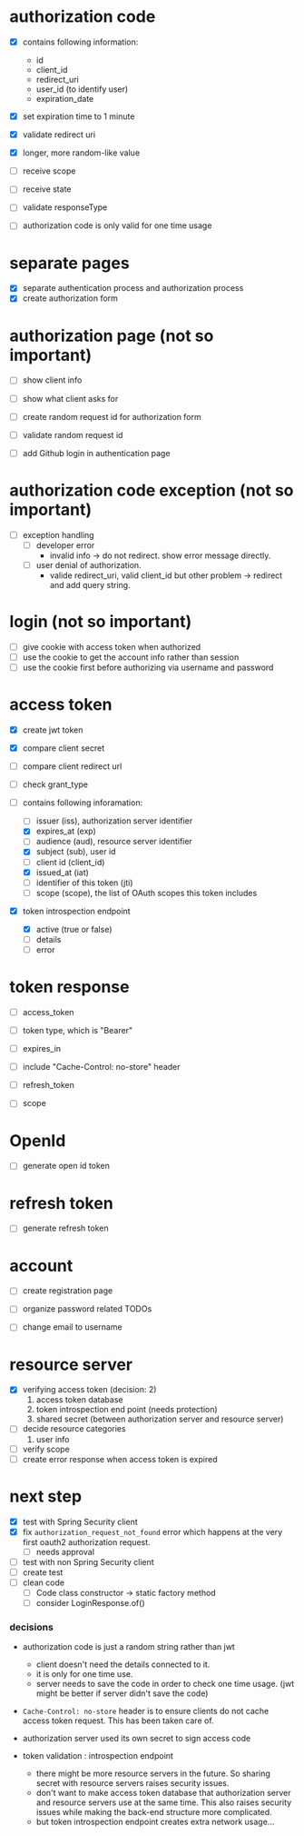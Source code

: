 # authorization code
- [x] contains following information:
  - id
  - client_id
  - redirect_uri
  - user_id (to identify user)
  - expiration_date
- [x] set expiration time to 1 minute
- [x] validate redirect uri
- [x] longer, more random-like value

- [ ] receive scope
- [ ] receive state
- [ ] validate responseType

- [ ] authorization code is only valid for one time usage

# separate pages
- [x] separate authentication process and authorization process
- [x] create authorization form

# authorization page (not so important)
- [ ] show client info
- [ ] show what client asks for
- [ ] create random request id for authorization form
- [ ] validate random request id

- [ ] add Github login in authentication page

# authorization code exception (not so important)
- [ ] exception handling
  - [ ] developer error
    - invalid info -> do not redirect. show error message directly.
  - [ ] user denial of authorization.
    - valide redirect_uri, valid client_id but other problem -> redirect and add query string.

# login (not so important)
- [ ] give cookie with access token when authorized
- [ ] use the cookie to get the account info rather than session
- [ ] use the cookie first before authorizing via username and password

# access token
- [x] create jwt token
- [x] compare client secret

- [ ] compare client redirect url
- [ ] check grant_type
- [ ] contains following inforamation:
  - [ ] issuer (iss), authorization server identifier
  - [x] expires_at (exp)
  - [ ] audience (aud), resource server identifier
  - [x] subject (sub), user id
  - [ ] client id (client_id)
  - [x] issued_at (iat)
  - [ ] identifier of this token (jti)
  - [ ] scope (scope), the list of OAuth scopes this token includes

- [x] token introspection endpoint
  - [x] active (true or false)
  - [ ] details
  - [ ] error

# token response
- [ ] access_token
- [ ] token type, which is "Bearer"
- [ ] expires_in
- [ ] include "Cache-Control: no-store" header

- [ ] refresh_token
- [ ] scope

# OpenId
- [ ] generate open id token

# refresh token
- [ ] generate refresh token

# account
- [ ] create registration page
- [ ] organize password related TODOs

- [ ] change email to username

# resource server
- [x] verifying access token (decision: 2)
  1. access token database
  2. token introspection end point (needs protection)
  3. shared secret (between authorization server and resource server)
- [ ] decide resource categories
  1. user info
- [ ] verify scope
- [ ] create error response when access token is expired

# next step
- [x] test with Spring Security client
- [x] fix `authorization_request_not_found` error which happens at the very first oauth2 authorization request.
  - [ ] needs approval
- [ ] test with non Spring Security client
- [ ] create test
- [ ] clean code
  - [ ] Code class constructor -> static factory method
  - [ ] consider LoginResponse.of()
 
### decisions
- authorization code is just a random string rather than jwt
  - client doesn't need the details connected to it.
  - it is only for one time use.
  - server needs to save the code in order to check one time usage. (jwt might be better if server didn't save the code)
- `Cache-Control: no-store` header is to ensure clients do not cache access token request. This has been taken care of.

- authorization server used its own secret to sign access code
- token validation : introspection endpoint
  - there might be more resource servers in the future. So sharing secret with resource servers raises security issues.
  - don't want to make access token database that authorization server and resource servers use at the same time. This also raises security issues while making the back-end structure more complicated.
  - but token introspection endpoint creates extra network usage...
